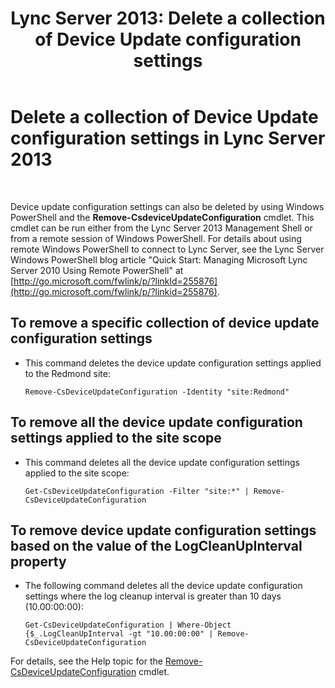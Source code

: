 ﻿---
title: 'Lync Server 2013: Delete a collection of Device Update configuration settings'
TOCTitle: Delete a collection of Device Update configuration settings
ms:assetid: 1a649136-34a9-42a7-a5b3-a78bbfe93f36
ms:mtpsurl: https://technet.microsoft.com/en-us/library/JJ994019(v=OCS.15)
ms:contentKeyID: 51803928
ms.date: 07/23/2014
mtps_version: v=OCS.15
---

# Delete a collection of Device Update configuration settings in Lync Server 2013

 


Device update configuration settings can also be deleted by using Windows PowerShell and the **Remove-CsdeviceUpdateConfiguration** cmdlet. This cmdlet can be run either from the Lync Server 2013 Management Shell or from a remote session of Windows PowerShell. For details about using remote Windows PowerShell to connect to Lync Server, see the Lync Server Windows PowerShell blog article "Quick Start: Managing Microsoft Lync Server 2010 Using Remote PowerShell" at [http://go.microsoft.com/fwlink/p/?linkId=255876](http://go.microsoft.com/fwlink/p/?linkid=255876).


## To remove a specific collection of device update configuration settings

  - This command deletes the device update configuration settings applied to the Redmond site:
    
        Remove-CsDeviceUpdateConfiguration -Identity "site:Redmond"

## To remove all the device update configuration settings applied to the site scope

  - This command deletes all the device update configuration settings applied to the site scope:
    
        Get-CsDeviceUpdateConfiguration -Filter "site:*" | Remove-CsDeviceUpdateConfiguration

## To remove device update configuration settings based on the value of the LogCleanUpInterval property

  - The following command deletes all the device update configuration settings where the log cleanup interval is greater than 10 days (10.00:00:00):
    
        Get-CsDeviceUpdateConfiguration | Where-Object {$_.LogCleanUpInterval -gt "10.00:00:00" | Remove-CsDeviceUpdateConfiguration

For details, see the Help topic for the [Remove-CsDeviceUpdateConfiguration](https://technet.microsoft.com/en-us/library/gg425933\(v=ocs.15\)) cmdlet.

